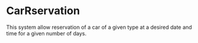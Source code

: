 # CarRservation
This system  allow reservation of a car of a given type at a desired date and time for a given number of days. 
